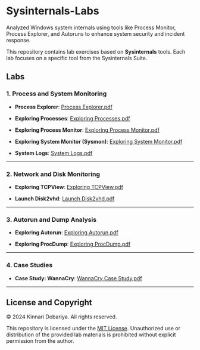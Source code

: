 # Sysinternals-Labs
Analyzed Windows system internals using tools like Process Monitor, Process Explorer, and Autoruns to enhance system security and incident response.

This repository contains lab exercises based on **Sysinternals** tools. Each lab focuses on a specific tool from the Sysinternals Suite.

## Labs

### 1. Process and System Monitoring

- **Process Explorer**:
  [Process Explorer.pdf](https://github.com/user-attachments/files/17353321/process-explorer.pdf)

- **Exploring Processes**:
  [Exploring Processes.pdf](https://github.com/user-attachments/files/17353322/exploring-processes.pdf)

- **Exploring Process Monitor**:
  [Exploring Process Monitor.pdf](https://github.com/user-attachments/files/17353323/exploring-process-monitor.pdf)

- **Exploring System Monitor (Sysmon)**:
  [Exploring System Monitor.pdf](https://github.com/user-attachments/files/17353324/exploring-system-monitor.pdf)

- **System Logs**:
  [System Logs.pdf](https://github.com/user-attachments/files/17353325/system-logs.pdf)

---

### 2. Network and Disk Monitoring

- **Exploring TCPView**:
  [Exploring TCPView.pdf](https://github.com/user-attachments/files/17353326/exploring-tcpview.pdf)

- **Launch Disk2vhd**:
  [Launch Disk2vhd.pdf](https://github.com/user-attachments/files/17353327/launch-disk2vhd.pdf)

---

### 3. Autorun and Dump Analysis

- **Exploring Autorun**:
  [Exploring Autorun.pdf](https://github.com/user-attachments/files/17353328/exploring-autorun.pdf)

- **Exploring ProcDump**:
  [Exploring ProcDump.pdf](https://github.com/user-attachments/files/17353329/exploring-procdump.pdf)

---

### 4. Case Studies

- **Case Study: WannaCry**:
  [WannaCry Case Study.pdf](https://github.com/user-attachments/files/17353330/case-study-wannacry.pdf)

---

## License and Copyright

© 2024 Kinnari Dobariya. All rights reserved.

This repository is licensed under the [MIT License](https://opensource.org/licenses/MIT). Unauthorized use or distribution of the provided lab materials is prohibited without explicit permission from the author.
